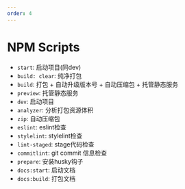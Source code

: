 ```yaml
---
order: 4
---
```


# NPM Scripts

- `start`: 启动项目(同dev)
- `build: clear`: 纯净打包
- `build`: 打包 + 自动升级版本号 + 自动压缩包 + 托管静态服务
- `preview`: 托管静态服务
- `dev`: 启动项目
- `analyzer`: 分析打包资源体积
- `zip`: 自动压缩包
- `eslint`: eslint检查
- `stylelint`: stylelint检查
- `lint-staged`: stage代码检查
- `commitlint`: git commit 信息检查
- `prepare`: 安装husky钩子
- `docs:start`: 启动文档
- `docs:build`: 打包文档
